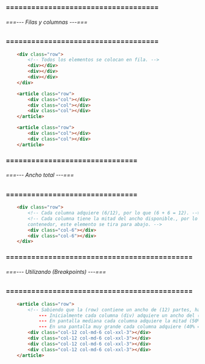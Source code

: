 ### ==================================== ###
###### ===--- Filas y columnas ---=== ######
### ==================================== ###

<!-- La clase (row) declara un (flex flex-wrap) internamete. -->

```html
	<div class="row">
		<!-- Todos los elementos se colocan en fila. -->
		<div></div>
		<div></div>
		<div></div>
	</div>
```

<!-- Una (fila) de 3 (columnas). -->

```html
	<article class="row">
		<div class="col"></div>
		<div class="col"></div>
		<div class="col"></div>
	</article>
```

<!-- Una (fila) de 2 (columnas), naturalmente columnas con mas espacio. -->

```html
	<article class="row">
		<div class="col"></div>
		<div class="col"></div>
	</article>
```

### =============================== ###
###### ===--- Ancho total ---=== ######
### =============================== ###

<!-- En Boostrap, una (fila) tiene un ancho maximo de (12 parte). -->

```html
	<div class="row">
		<!-- Cada columna adquiere (6/12), por lo que (6 + 6 = 12). -->
		<!-- Cada columna tiene la mitad del ancho disponible., por lo que cuando un elemento ya no cabe en el 
		contenedor, este elemento se tira para abajo. -->
		<div class="col-6"></div>
		<div class="col-6"></div>
	</div>
```

### ============================================ ###
###### ===--- Utilizando (Breakpoints) ---=== ######
### ============================================ ###

<!-- Asi podemos colocar las media queries dentro de un elemento. -->

```html
	<article class="row">
		<!-- Sabiendo que la (row) contiene un ancho de (12) partes, hacemos lo siguiente: 
			--- Inicialmente cada columna (div) adquiere un ancho del (100% === col-12).
			--- En pantalla mediana cada columna adquiere la mitad (50% === 6/12).
			--- En una pantalla muy grande cada columna adquiere (40% === 3/12), aqui se colocan totalmente en fila. -->
		<div class="col-12 col-md-6 col-xxl-3"></div>
		<div class="col-12 col-md-6 col-xxl-3"></div>
		<div class="col-12 col-md-6 col-xxl-3"></div>
		<div class="col-12 col-md-6 col-xxl-3"></div>
	</article>
```
